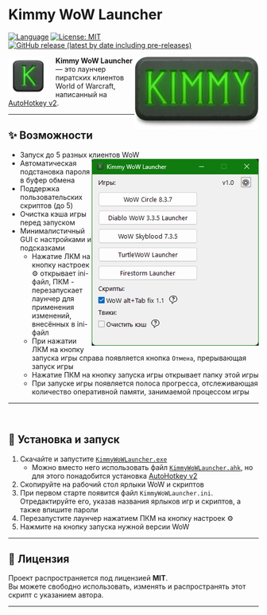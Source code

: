 # Kimmy WoW Launcher
[![Language](https://img.shields.io/badge/language-AutoHotkey-green)](https://www.autohotkey.com/)  [![License: MIT](https://img.shields.io/badge/License-MIT-blue.svg)](https://opensource.org/licenses/MIT)  [![GitHub release (latest by date including pre-releases)](https://img.shields.io/github/v/release/KiM38RuS/Kimmy-WoW-Launcher?include_prereleases)](https://github.com/KiM38RuS/Kimmy-WoW-Launcher/releases)

<img src="assets/Kimmy_WL_banner.png" alt="Kimmy WoW Launcher Banner" width="250" align="right">

<img src="assets/Kimmy_WoW_Launcher_Logo.png" alt="Kimmy WoW Launcher Logo" height="80" align="left" style="margin-right:15px;">

**Kimmy WoW Launcher** — это лаунчер пиратских клиентов World of Warcraft, написанный на [AutoHotkey v2](https://www.autohotkey.com/).

---

## ✨ Возможности
- Запуск до 5 разных клиентов WoW <img src="assets/Screenshot-v1.0.png" alt="GUI screenshot" align="right">
- Автоматическая подстановка пароля в буфер обмена
- Поддержка пользовательских скриптов (до 5)
- Очистка кэша игры перед запуском
- Минималистичный GUI с настройками и подсказками
 	- Нажатие ЛКМ на кнопку настроек ⚙ открывает ini-файл, ПКМ - перезапускает лаунчер для применения изменений, внесённых в ini-файл
	- При нажатии ЛКМ на кнопку запуска игры справа появляется кнопка `Отмена`, прерывающая запуск игры
	- Нажатие ПКМ на кнопку запуска игры открывает папку этой игры
 	- При запуске игры появляется полоса прогресса, отслеживающая количество оперативной памяти, занимаемой процессом игры

---
<br clear="both" /> <!-- очистка плавающих элементов, чтобы линия под заголовком не перекрывала заголовок -->
## 🚀 Установка и запуск
1. Скачайте и запустите [`KimmyWoWLauncher.exe`](KimmyWoWLauncher.exe)
	- Можно вместо него использовать файл [`KimmyWoWLauncher.ahk`](KimmyWoWLauncher.ahk), но для этого понадобится установка [AutoHotkey v2](https://www.autohotkey.com/)
2. Скопируйте на рабочий стол ярлыки WoW и скриптов
3. При первом старте появится файл `KimmyWoWLauncher.ini`. Отредактируйте его, указав названия ярлыков игр и скриптов, а также впишите пароли
4. Перезапустите лаунчер нажатием ПКМ на кнопку настроек ⚙
5. Нажмите на кнопку запуска нужной версии WoW

---

## 📖 Лицензия
Проект распространяется под лицензией **MIT**.  
Вы можете свободно использовать, изменять и распространять этот скрипт с указанием автора.

---
